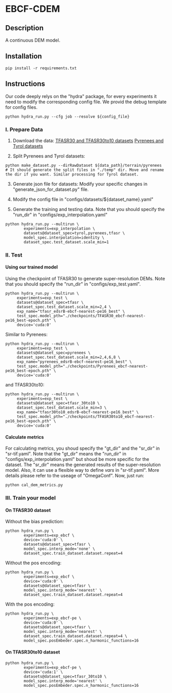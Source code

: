 # EBCF-CDEM

## Description
A continuous DEM model.

## Installation
```
pip install -r requirements.txt
```

## Instructions

Our code deeply relys on the "hydra" package, for every experiments it need to modify the corresponding config file. We provid the debug template for config files.
```
python hydra_run.py --cfg job --resolve ${config_file}

```

### I. Prepare Data
1. Download the data:
[TFASR30 and TFASR30to10 datasets](https://doi.org/10.6084/m9.figshare.19225374)
[Pyrenees and Tyrol datasets](https://www.virvig.eu/fcn-terrains/terrains.zip)

2. Split Pyrenees and Tyrol datasets:
```
python make_dataset.py --dirRawDataset ${data_path}/terrain/pyrenees
# It should generate the split files in "./temp" dir. Move and rename the dir if you want. Similar processing for Tyrol dataset.
```

3. Generate json file for datasets: Modify your specific changes in "generate_json_for_dataset.py" file.

4. Modify the config file in "configs/datasets/${dataset_name}.yaml"

5. Generate the training and testing data. Note that you should specify the "run_dir" in "configs/exp_interpolation.yaml"
```
python hydra_run.py --multirun \
        experiments=exp_interpolation \
        datasets@dataset_spec=tyrol,pyrenees,tfasr \
        model_spec.interpolation=identity \
        dataset_spec.test_dataset.scale_min=1
```

### II. Test

#### Using our trained model
Using the checkpoint of TFASR30 to generate super-resolution DEMs. Note that you should specify the "run_dir" in "configs/exp_test.yaml".
```
python hydra_run.py --multirun \
     experiments=exp_test \
     datasets@dataset_spec=tfasr \
     dataset_spec.test_dataset.scale_min=2,4 \
     exp_name="tfasr_edsrB-ebcf-nearest-pe16_best" \
     test_spec.model_pth="./checkpoints/TFASR30_ebcf-nearest-pe16_best-epoch.pth" \
     device='cuda:0'
```
Similar to Pyrenees:
```
python hydra_run.py --multirun \
     experiments=exp_test \
     datasets@dataset_spec=pyrenees \
     dataset_spec.test_dataset.scale_min=2,4,6,8 \
     exp_name="pyrenees_edsrB-ebcf-nearest-pe16_best" \
     test_spec.model_pth="./checkpoints/Pyrenees_ebcf-nearest-pe16_best-epoch.pth" \
     device='cuda:0'
```
and TFASR30to10:
```
python hydra_run.py --multirun \
     experiments=exp_test \
     datasets@dataset_spec=tfasr_30to10 \
     dataset_spec.test_dataset.scale_min=3 \
     exp_name="tfasr30to10_edsrB-ebcf-nearest-pe16_best" \
     test_spec.model_pth="./checkpoints/TFASR30to10_ebcf-nearest-pe16_best-epoch.pth" \
     device='cuda:0'
```

#### Calculate metrics
For calculating metrics, you shoud specify the "gt_dir" and the "sr_dir" in "sr-tif.yaml". Note that the "gt_dir" means the "run_dir" in "configs/exp_interpolation.yaml" but shoud be more specific for the dataset. The "sr_dir" means the generated results of the super-resolution model.
Also, it can use a flexible way to define *vars* in "sr-tif.yaml". More details please refer to the useage of "OmegaConf".
Now, just run:
```
python cal_dem_metrics.py
```



### III. Train your model

#### On TFASR30 dataset
Without the bias prediction:
```
python hydra_run.py \
        experiments=exp_ebcf \
        device='cuda:0' \
        datasets@dataset_spec=tfasr \
        model_spec.interp_mode='none' \
        dataset_spec.train_dataset.dataset.repeat=4 
```

Without the pos encoding:
```
python hydra_run.py \
        experiments=exp_ebcf \
        device='cuda:0' \
        datasets@dataset_spec=tfasr \
        model_spec.interp_mode='nearest' \
        dataset_spec.train_dataset.dataset.repeat=4
```

With the pos encoding:
```
python hydra_run.py \
        experiments=exp_ebcf-pe \
        device='cuda:0' \
        datasets@dataset_spec=tfasr \
        model_spec.interp_mode='nearest' \
        dataset_spec.train_dataset.dataset.repeat=4 \
        model_spec.posEmbeder.spec.n_harmonic_functions=16
```

#### On TFASR30to10 dataset

```
python hydra_run.py \
        experiments=exp_ebcf-pe \
        device='cuda:1' \
        datasets@dataset_spec=tfasr_30to10 \
        model_spec.interp_mode='nearest' \
        model_spec.posEmbeder.spec.n_harmonic_functions=16
```